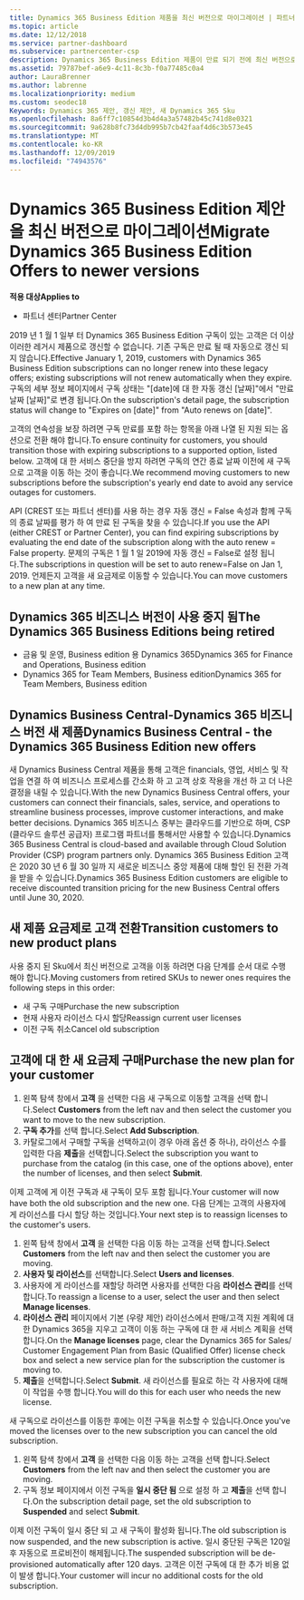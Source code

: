```yaml
---
title: Dynamics 365 Business Edition 제품을 최신 버전으로 마이그레이션 | 파트너 센터
ms.topic: article
ms.date: 12/12/2018
ms.service: partner-dashboard
ms.subservice: partnercenter-csp
description: Dynamics 365 Business Edition 제품이 만료 되기 전에 최신 버전으로 마이그레이션하는 방법에 대해 알아봅니다.
ms.assetid: 79787bef-a6e9-4c11-8c3b-f0a77485c0a4
author: LauraBrenner
ms.author: labrenne
ms.localizationpriority: medium
ms.custom: seodec18
Keywords: Dynamics 365 제안, 갱신 제안, 새 Dynamics 365 Sku
ms.openlocfilehash: 8a6ff7c10854d3b4d4a3a57482b45c741d8e0321
ms.sourcegitcommit: 9a628b8fc73d4db995b7cb42faaf4d6c3b573e45
ms.translationtype: MT
ms.contentlocale: ko-KR
ms.lasthandoff: 12/09/2019
ms.locfileid: "74943576"
---
```

# <a name="migrate-dynamics-365-business-edition-offers-to-newer-versions"></a><span data-ttu-id="86349-104">Dynamics 365 Business Edition 제안을 최신 버전으로 마이그레이션</span><span class="sxs-lookup"><span data-stu-id="86349-104">Migrate Dynamics 365 Business Edition Offers to newer versions</span></span> 

<span data-ttu-id="86349-105">**적용 대상**</span><span class="sxs-lookup"><span data-stu-id="86349-105">**Applies to**</span></span>

- <span data-ttu-id="86349-106">파트너 센터</span><span class="sxs-lookup"><span data-stu-id="86349-106">Partner Center</span></span>

<span data-ttu-id="86349-107">2019 년 1 월 1 일부 터 Dynamics 365 Business Edition 구독이 있는 고객은 더 이상 이러한 레거시 제품으로 갱신할 수 없습니다. 기존 구독은 만료 될 때 자동으로 갱신 되지 않습니다.</span><span class="sxs-lookup"><span data-stu-id="86349-107">Effective January 1, 2019, customers with Dynamics 365 Business Edition subscriptions can no longer renew into these legacy offers; existing subscriptions will not renew automatically when they expire.</span></span> <span data-ttu-id="86349-108">구독의 세부 정보 페이지에서 구독 상태는 "[date]에 대 한 자동 갱신 [날짜]"에서 "만료 날짜 [날짜]"로 변경 됩니다.</span><span class="sxs-lookup"><span data-stu-id="86349-108">On the subscription's detail page, the subscription status will change to "Expires on [date]" from "Auto renews on [date]".</span></span>

<span data-ttu-id="86349-109">고객의 연속성을 보장 하려면 구독 만료를 포함 하는 항목을 아래 나열 된 지원 되는 옵션으로 전환 해야 합니다.</span><span class="sxs-lookup"><span data-stu-id="86349-109">To ensure continuity for customers, you should transition those with expiring subscriptions to a supported option, listed below.</span></span> <span data-ttu-id="86349-110">고객에 대 한 서비스 중단을 방지 하려면 구독의 연간 종료 날짜 이전에 새 구독으로 고객을 이동 하는 것이 좋습니다.</span><span class="sxs-lookup"><span data-stu-id="86349-110">We recommend moving customers to new subscriptions before the subscription's yearly end date to avoid any service outages for customers.</span></span>

<span data-ttu-id="86349-111">API (CREST 또는 파트너 센터)를 사용 하는 경우 자동 갱신 = False 속성과 함께 구독의 종료 날짜를 평가 하 여 만료 된 구독을 찾을 수 있습니다.</span><span class="sxs-lookup"><span data-stu-id="86349-111">If you use the API (either CREST or Partner Center), you can find expiring subscriptions by evaluating the end date of the subscription along with the auto renew = False property.</span></span> <span data-ttu-id="86349-112">문제의 구독은 1 월 1 일 2019에 자동 갱신 = False로 설정 됩니다.</span><span class="sxs-lookup"><span data-stu-id="86349-112">The subscriptions in question will be set to auto renew=False on Jan 1, 2019.</span></span> <span data-ttu-id="86349-113">언제든지 고객을 새 요금제로 이동할 수 있습니다.</span><span class="sxs-lookup"><span data-stu-id="86349-113">You can move customers to a new plan at any time.</span></span> 

## <a name="the-dynamics-365-business-editions-being-retired"></a><span data-ttu-id="86349-114">Dynamics 365 비즈니스 버전이 사용 중지 됨</span><span class="sxs-lookup"><span data-stu-id="86349-114">The Dynamics 365 Business Editions being retired</span></span>

- <span data-ttu-id="86349-115">금융 및 운영, Business edition 용 Dynamics 365</span><span class="sxs-lookup"><span data-stu-id="86349-115">Dynamics 365 for Finance and Operations, Business edition</span></span>
- <span data-ttu-id="86349-116">Dynamics 365 for Team Members, Business edition</span><span class="sxs-lookup"><span data-stu-id="86349-116">Dynamics 365 for Team Members, Business edition</span></span>

## <a name="dynamics-business-central---the-dynamics-365-business-edition-new-offers"></a><span data-ttu-id="86349-117">Dynamics Business Central-Dynamics 365 비즈니스 버전 새 제품</span><span class="sxs-lookup"><span data-stu-id="86349-117">Dynamics Business Central - the Dynamics 365 Business Edition new offers</span></span>

<span data-ttu-id="86349-118">새 Dynamics Business Central 제품을 통해 고객은 financials, 영업, 서비스 및 작업을 연결 하 여 비즈니스 프로세스를 간소화 하 고 고객 상호 작용을 개선 하 고 더 나은 결정을 내릴 수 있습니다.</span><span class="sxs-lookup"><span data-stu-id="86349-118">With the new Dynamics Business Central offers, your customers can connect their financials, sales, service, and operations to streamline business processes, improve customer interactions, and make better decisions.</span></span> <span data-ttu-id="86349-119">Dynamics 365 비즈니스 중부는 클라우드를 기반으로 하며, CSP (클라우드 솔루션 공급자) 프로그램 파트너를 통해서만 사용할 수 있습니다.</span><span class="sxs-lookup"><span data-stu-id="86349-119">Dynamics 365 Business Central is cloud-based and available through Cloud Solution Provider (CSP) program partners only.</span></span>
<span data-ttu-id="86349-120">Dynamics 365 Business Edition 고객은 2020 30 년 6 월 30 일까 지 새로운 비즈니스 중앙 제품에 대해 할인 된 전환 가격을 받을 수 있습니다.</span><span class="sxs-lookup"><span data-stu-id="86349-120">Dynamics 365 Business Edition customers are eligible to receive discounted transition pricing for the new Business Central offers until June 30, 2020.</span></span>

## <a name="transition-customers-to-new-product-plans"></a><span data-ttu-id="86349-121">새 제품 요금제로 고객 전환</span><span class="sxs-lookup"><span data-stu-id="86349-121">Transition customers to new product plans</span></span>

 <span data-ttu-id="86349-122">사용 중지 된 Sku에서 최신 버전으로 고객을 이동 하려면 다음 단계를 순서 대로 수행 해야 합니다.</span><span class="sxs-lookup"><span data-stu-id="86349-122">Moving customers from retired SKUs to newer ones requires the following steps in this order:</span></span>

- <span data-ttu-id="86349-123">새 구독 구매</span><span class="sxs-lookup"><span data-stu-id="86349-123">Purchase the new subscription</span></span>
- <span data-ttu-id="86349-124">현재 사용자 라이선스 다시 할당</span><span class="sxs-lookup"><span data-stu-id="86349-124">Reassign current user licenses</span></span>
- <span data-ttu-id="86349-125">이전 구독 취소</span><span class="sxs-lookup"><span data-stu-id="86349-125">Cancel old subscription</span></span>

## <a name="purchase-the-new-plan-for-your-customer"></a><span data-ttu-id="86349-126">고객에 대 한 새 요금제 구매</span><span class="sxs-lookup"><span data-stu-id="86349-126">Purchase the new plan for your customer</span></span>

1. <span data-ttu-id="86349-127">왼쪽 탐색 창에서 **고객** 을 선택한 다음 새 구독으로 이동할 고객을 선택 합니다.</span><span class="sxs-lookup"><span data-stu-id="86349-127">Select **Customers** from the left nav and then select the customer you want to move to the new subscription.</span></span>
2. <span data-ttu-id="86349-128">**구독 추가**를 선택 합니다.</span><span class="sxs-lookup"><span data-stu-id="86349-128">Select **Add Subscription**.</span></span>
3. <span data-ttu-id="86349-129">카탈로그에서 구매할 구독을 선택하고(이 경우 아래 옵션 중 하나), 라이선스 수를 입력한 다음 **제출**을 선택합니다.</span><span class="sxs-lookup"><span data-stu-id="86349-129">Select the subscription you want to purchase from the catalog (in this case, one of the options above), enter the number of licenses, and then select **Submit**.</span></span> 

<span data-ttu-id="86349-130">이제 고객에 게 이전 구독과 새 구독이 모두 포함 됩니다.</span><span class="sxs-lookup"><span data-stu-id="86349-130">Your customer will now have both the old subscription and the new one.</span></span> <span data-ttu-id="86349-131">다음 단계는 고객의 사용자에 게 라이선스를 다시 할당 하는 것입니다.</span><span class="sxs-lookup"><span data-stu-id="86349-131">Your next step is to reassign licenses to the customer's users.</span></span>

1. <span data-ttu-id="86349-132">왼쪽 탐색 창에서 **고객** 을 선택한 다음 이동 하는 고객을 선택 합니다.</span><span class="sxs-lookup"><span data-stu-id="86349-132">Select **Customers** from the left nav and then select the customer you are moving.</span></span>
2. <span data-ttu-id="86349-133">**사용자 및 라이선스**를 선택합니다.</span><span class="sxs-lookup"><span data-stu-id="86349-133">Select **Users and licenses**.</span></span>
3. <span data-ttu-id="86349-134">사용자에 게 라이선스를 재할당 하려면 사용자를 선택한 다음 **라이선스 관리**를 선택 합니다.</span><span class="sxs-lookup"><span data-stu-id="86349-134">To reassign a license to a user, select the user and then select **Manage licenses**.</span></span> 
4. <span data-ttu-id="86349-135">**라이선스 관리** 페이지에서 기본 (우량 제안) 라이선스에서 판매/고객 지원 계획에 대 한 Dynamics 365을 지우고 고객이 이동 하는 구독에 대 한 새 서비스 계획을 선택 합니다.</span><span class="sxs-lookup"><span data-stu-id="86349-135">On the **Manage licenses** page, clear the Dynamics 365 for Sales/ Customer Engagement Plan from Basic (Qualified Offer) license check box and select a new service plan for the subscription the customer is moving to.</span></span> 
5. <span data-ttu-id="86349-136">**제출**을 선택합니다.</span><span class="sxs-lookup"><span data-stu-id="86349-136">Select **Submit**.</span></span> <span data-ttu-id="86349-137">새 라이선스를 필요로 하는 각 사용자에 대해이 작업을 수행 합니다.</span><span class="sxs-lookup"><span data-stu-id="86349-137">You will do this for each user who needs the new license.</span></span> 

<span data-ttu-id="86349-138">새 구독으로 라이선스를 이동한 후에는 이전 구독을 취소할 수 있습니다.</span><span class="sxs-lookup"><span data-stu-id="86349-138">Once you've moved the licenses over to the new subscription you can cancel the old subscription.</span></span> 

1. <span data-ttu-id="86349-139">왼쪽 탐색 창에서 **고객** 을 선택한 다음 이동 하는 고객을 선택 합니다.</span><span class="sxs-lookup"><span data-stu-id="86349-139">Select **Customers** from the left nav and then select the customer you are moving.</span></span>
2. <span data-ttu-id="86349-140">구독 정보 페이지에서 이전 구독을 **일시 중단 됨** 으로 설정 하 고 **제출**을 선택 합니다.</span><span class="sxs-lookup"><span data-stu-id="86349-140">On the subscription detail page, set the old subscription to **Suspended** and select **Submit**.</span></span>

<span data-ttu-id="86349-141">이제 이전 구독이 일시 중단 되 고 새 구독이 활성화 됩니다.</span><span class="sxs-lookup"><span data-stu-id="86349-141">The old subscription is now suspended, and the new subscription is active.</span></span> <span data-ttu-id="86349-142">일시 중단된 구독은 120일 후 자동으로 프로비전이 해제됩니다.</span><span class="sxs-lookup"><span data-stu-id="86349-142">The suspended subscription will be de-provisioned automatically after 120 days.</span></span> <span data-ttu-id="86349-143">고객은 이전 구독에 대 한 추가 비용 없이 발생 합니다.</span><span class="sxs-lookup"><span data-stu-id="86349-143">Your customer will incur no additional costs for the old subscription.</span></span>

